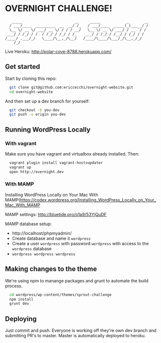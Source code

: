 # OVERNIGHT CHALLENGE!

```
   _____                        __     _____            _       __
  / ___/____  _________  __  __/ /_   / ___/____  _____(_)___ _/ /
  \__ \/ __ \/ ___/ __ \/ / / / __/   \__ \/ __ \/ ___/ / __ `/ / 
 ___/ / /_/ / /  / /_/ / /_/ / /_    ___/ / /_/ / /__/ / /_/ / /  
/____/ .___/_/   \____/\__,_/\__/   /____/\____/\___/_/\__,_/_/   
    /_/                                                                                                                 
```

Live Heroku: http://polar-cove-8788.herokuapp.com/

## Get started

Start by cloning this repo:

```bash
  git clone git@github.com:ericcecchi/overnight-website.git
  cd overnight-website
```

And then set up a dev branch for yourself:

```bash
  git checkout -b you-dev
  git push -u origin you-dev
```

## Running WordPress Locally

### With vagrant

Make sure you have vagrant and virtualbox already installed. Then:

```bash
  vagrant plugin install vagrant-hostsupdater
  vagrant up
  open http://overnight.dev
```

### With MAMP

Installing WordPress Locally on Your Mac With MAMP(https://codex.wordpress.org/Installing_WordPress_Locally_on_Your_Mac_With_MAMP

MAMP settings: http://bluetide.pro/o1a9/53YjQuDF

MAMP database setup:

* http://localhost/phpmyadmin/
* Create database and name it `wordpress`
* Create a user `wordpress` with password `wordpress` with access to the `wordpress` database
* `wordpress wordpress wordpress`

## Making changes to the theme

We're using npm to manange packages and grunt to automate the build process.

```bash
  cd wordpress/wp-content/themes/sprout-challenge
  npm install
  grunt dev
```

## Deploying

Just commit and push. Everyone is working off they're own dev branch and submitting PR's to master. Master is automatically deployed to heroku.
